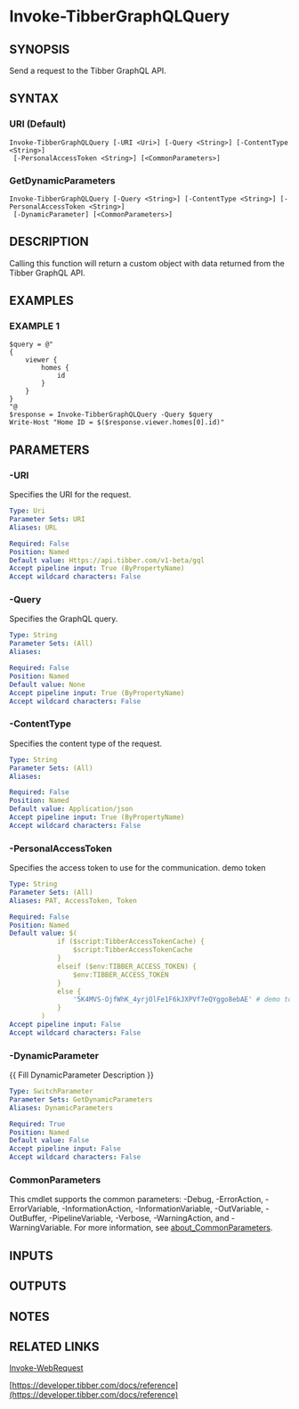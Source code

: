 # Invoke-TibberGraphQLQuery

## SYNOPSIS
Send a request to the Tibber GraphQL API.

## SYNTAX

### URI (Default)
```
Invoke-TibberGraphQLQuery [-URI <Uri>] [-Query <String>] [-ContentType <String>]
 [-PersonalAccessToken <String>] [<CommonParameters>]
```

### GetDynamicParameters
```
Invoke-TibberGraphQLQuery [-Query <String>] [-ContentType <String>] [-PersonalAccessToken <String>]
 [-DynamicParameter] [<CommonParameters>]
```

## DESCRIPTION
Calling this function will return a custom object with data returned from the Tibber GraphQL API.

## EXAMPLES

### EXAMPLE 1
```
$query = @"
{
    viewer {
        homes {
            id
        }
    }
}
"@
$response = Invoke-TibberGraphQLQuery -Query $query
Write-Host "Home ID = $($response.viewer.homes[0].id)"
```

## PARAMETERS

### -URI
Specifies the URI for the request.

```yaml
Type: Uri
Parameter Sets: URI
Aliases: URL

Required: False
Position: Named
Default value: Https://api.tibber.com/v1-beta/gql
Accept pipeline input: True (ByPropertyName)
Accept wildcard characters: False
```

### -Query
Specifies the GraphQL query.

```yaml
Type: String
Parameter Sets: (All)
Aliases:

Required: False
Position: Named
Default value: None
Accept pipeline input: True (ByPropertyName)
Accept wildcard characters: False
```

### -ContentType
Specifies the content type of the request.

```yaml
Type: String
Parameter Sets: (All)
Aliases:

Required: False
Position: Named
Default value: Application/json
Accept pipeline input: True (ByPropertyName)
Accept wildcard characters: False
```

### -PersonalAccessToken
Specifies the access token to use for the communication.
demo token

```yaml
Type: String
Parameter Sets: (All)
Aliases: PAT, AccessToken, Token

Required: False
Position: Named
Default value: $(
            if ($script:TibberAccessTokenCache) {
                $script:TibberAccessTokenCache
            }
            elseif ($env:TIBBER_ACCESS_TOKEN) {
                $env:TIBBER_ACCESS_TOKEN
            }
            else {
                '5K4MVS-OjfWhK_4yrjOlFe1F6kJXPVf7eQYggo8ebAE' # demo token
            }
        )
Accept pipeline input: False
Accept wildcard characters: False
```

### -DynamicParameter
{{ Fill DynamicParameter Description }}

```yaml
Type: SwitchParameter
Parameter Sets: GetDynamicParameters
Aliases: DynamicParameters

Required: True
Position: Named
Default value: False
Accept pipeline input: False
Accept wildcard characters: False
```

### CommonParameters
This cmdlet supports the common parameters: -Debug, -ErrorAction, -ErrorVariable, -InformationAction, -InformationVariable, -OutVariable, -OutBuffer, -PipelineVariable, -Verbose, -WarningAction, and -WarningVariable. For more information, see [about_CommonParameters](http://go.microsoft.com/fwlink/?LinkID=113216).

## INPUTS

## OUTPUTS

## NOTES

## RELATED LINKS

[Invoke-WebRequest](Invoke-WebRequest.md)

[https://developer.tibber.com/docs/reference](https://developer.tibber.com/docs/reference)

